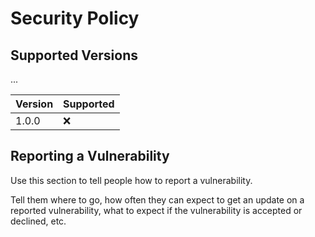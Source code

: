 # Security Policy

## Supported Versions

...

| Version | Supported          |
| ------- | ------------------ |
| 1.0.0   |        :x:         |

## Reporting a Vulnerability

Use this section to tell people how to report a vulnerability.

Tell them where to go, how often they can expect to get an update on a
reported vulnerability, what to expect if the vulnerability is accepted or
declined, etc.
